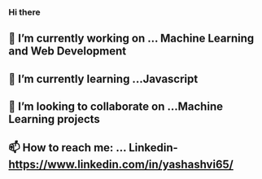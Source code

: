 ### Hi there 

## 🔭 I’m currently working on ... Machine Learning and Web Development
## 🌱 I’m currently learning ...Javascript
## 👯 I’m looking to collaborate on ...Machine Learning projects
## 📫 How to reach me: ...  Linkedin-https://www.linkedin.com/in/yashashvi65/
